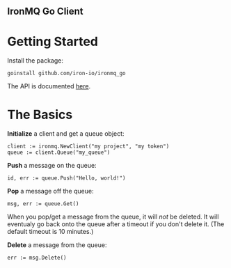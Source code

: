 IronMQ Go Client
----------------

Getting Started
===============

Install the package:

    goinstall github.com/iron-io/ironmq_go

The API is documented [here](https://iron-io.github.com/ironmq_go/).

The Basics
==========
**Initialize** a client and get a queue object:

    client := ironmq.NewClient("my project", "my token")
    queue := client.Queue("my_queue")

**Push** a message on the queue:

    id, err := queue.Push("Hello, world!")

**Pop** a message off the queue:

    msg, err := queue.Get()

When you pop/get a message from the queue, it will *not* be deleted. It will
eventualy go back onto the queue after a timeout if you don't delete it. (The
default timeout is 10 minutes.)

**Delete** a message from the queue:

    err := msg.Delete()

